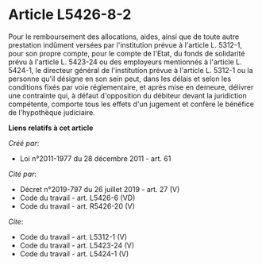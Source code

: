 # Article L5426-8-2

Pour le remboursement des allocations, aides, ainsi que de toute autre prestation indûment versées par l'institution prévue à
l'article L. 5312-1, pour son propre compte, pour le compte de l'Etat, du fonds de solidarité prévu à l'article L. 5423-24 ou
des employeurs mentionnés à l'article L. 5424-1, le directeur général de l'institution prévue à l'article L. 5312-1 ou la
personne qu'il désigne en son sein peut, dans les délais et selon les conditions fixés par voie réglementaire, et après mise
en demeure, délivrer une contrainte qui, à défaut d'opposition du débiteur devant la juridiction compétente, comporte tous
les effets d'un jugement et confère le bénéfice de l'hypothèque judiciaire.

**Liens relatifs à cet article**

_Créé par_:

  - Loi n°2011-1977 du 28 décembre 2011 - art. 61

_Cité par_:

  - Décret n°2019-797 du 26 juillet 2019 - art. 27 (V)
  - Code du travail - art. L5426-6 (VD)
  - Code du travail - art. R5426-20 (V)

_Cite_:

  - Code du travail - art. L5312-1 (V)
  - Code du travail - art. L5423-24 (V)
  - Code du travail - art. L5424-1 (V)
